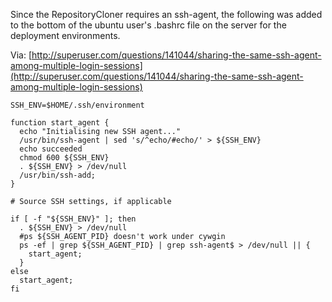 Since the RepositoryCloner requires an ssh-agent, the following was
added to the bottom of the ubuntu user's .bashrc file on the server for
the deployment environments.

Via: [http://superuser.com/questions/141044/sharing-the-same-ssh-agent-among-multiple-login-sessions](http://superuser.com/questions/141044/sharing-the-same-ssh-agent-among-multiple-login-sessions)


```
SSH_ENV=$HOME/.ssh/environment

function start_agent {
  echo "Initialising new SSH agent..."
  /usr/bin/ssh-agent | sed 's/^echo/#echo/' > ${SSH_ENV}
  echo succeeded
  chmod 600 ${SSH_ENV}
  . ${SSH_ENV} > /dev/null
  /usr/bin/ssh-add;
}

# Source SSH settings, if applicable

if [ -f "${SSH_ENV}" ]; then
  . ${SSH_ENV} > /dev/null
  #ps ${SSH_AGENT_PID} doesn't work under cywgin
  ps -ef | grep ${SSH_AGENT_PID} | grep ssh-agent$ > /dev/null || {
    start_agent;
  }
else
  start_agent;
fi
```
